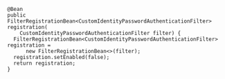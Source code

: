 ```ja
@Bean  
public FilterRegistrationBean<CustomIdentityPasswordAuthenticationFilter> registration(  
    CustomIdentityPasswordAuthenticationFilter filter) {  
  FilterRegistrationBean<CustomIdentityPasswordAuthenticationFilter> registration =  
      new FilterRegistrationBean<>(filter);  
  registration.setEnabled(false);  
  return registration;  
}
```
<!--stackedit_data:
eyJoaXN0b3J5IjpbLTEzNzQ3NTg5MDZdfQ==
-->